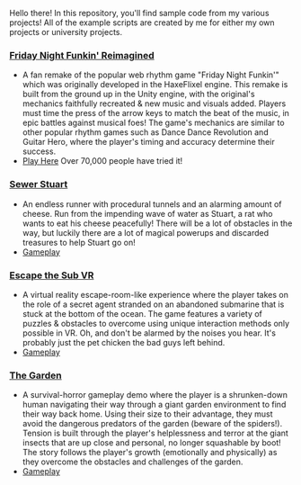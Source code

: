 Hello there! In this repository, you'll find sample code from my various projects!
All of the example scripts are created by me for either my own projects or university projects.

### [Friday Night Funkin' Reimagined](https://github.com/Patapl2/Code-Examples/tree/main/%60Friday%20Night%20Funkin'%20Reimagined)
* A fan remake of the popular web rhythm game "Friday Night Funkin'" which was originally developed in the HaxeFlixel engine. This remake is built from the ground up in the Unity engine, with the original's mechanics faithfully recreated & new music and visuals added. Players must time the press of the arrow keys to match the beat of the music, in epic battles against musical foes! The game's mechanics are similar to other popular rhythm games such as Dance Dance Revolution and Guitar Hero, where the player's timing and accuracy determine their success.
* [Play Here]([https://twitter.com/PATA_PL/media](https://www.newgrounds.com/portal/view/895654)) Over 70,000 people have tried it!

### [Sewer Stuart](https://github.com/Patapl2/Code-Examples/tree/main/Sewer%20Stuart)
* An endless runner with procedural tunnels and an alarming amount of cheese. Run from the impending wave of water as Stuart, a rat who wants to eat his cheese peacefully! There will be a lot of obstacles in the way, but luckily there are a lot of magical powerups and discarded treasures to help Stuart go on!
* [Gameplay](https://youtu.be/Wj8IU9Rdh2A)

### [Escape the Sub VR](https://github.com/Patapl2/Code-Examples/tree/main/Escape%20The%20Sub%20VR)
* A virtual reality escape-room-like experience where the player takes on the role of a secret agent stranded on an abandoned submarine that is stuck at the bottom of the ocean. The game features a variety of puzzles & obstacles to overcome using unique interaction methods only possible in VR. Oh, and don't be alarmed by the noises you hear. It's probably just the pet chicken the bad guys left behind.
* [Gameplay](https://youtu.be/Wj8IU9Rdh2A?t=135)

### [The Garden](https://github.com/Patapl2/Code-Examples/tree/main/The%20Garden)
* A survival-horror gameplay demo where the player is a shrunken-down human navigating their way through a giant garden environment to find their way back home. Using their size to their advantage, they must avoid the dangerous predators of the garden (beware of the spiders!). Tension is built through the player's helplessness and terror at the giant insects that are up close and personal, no longer squashable by boot! The story follows the player's growth (emotionally and physically) as they overcome the obstacles and challenges of the garden.
* [Gameplay](https://youtu.be/Wj8IU9Rdh2A?t=229)
